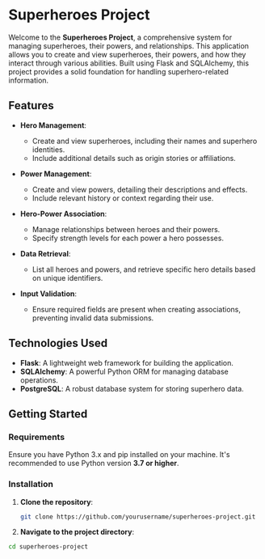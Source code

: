 # Superheroes Project

Welcome to the **Superheroes Project**, a comprehensive system for managing superheroes, their powers, and relationships. This application allows you to create and view superheroes, their powers, and how they interact through various abilities. Built using Flask and SQLAlchemy, this project provides a solid foundation for handling superhero-related information.

## Features

- **Hero Management**:

  - Create and view superheroes, including their names and superhero identities.
  - Include additional details such as origin stories or affiliations.

- **Power Management**:

  - Create and view powers, detailing their descriptions and effects.
  - Include relevant history or context regarding their use.

- **Hero-Power Association**:

  - Manage relationships between heroes and their powers.
  - Specify strength levels for each power a hero possesses.

- **Data Retrieval**:

  - List all heroes and powers, and retrieve specific hero details based on unique identifiers.

- **Input Validation**:
  - Ensure required fields are present when creating associations, preventing invalid data submissions.

## Technologies Used

- **Flask**: A lightweight web framework for building the application.
- **SQLAlchemy**: A powerful Python ORM for managing database operations.
- **PostgreSQL**: A robust database system for storing superhero data.

## Getting Started

### Requirements

Ensure you have Python 3.x and pip installed on your machine. It's recommended to use Python version **3.7 or higher**.

### Installation

1. **Clone the repository**:
   ```bash
   git clone https://github.com/yourusername/superheroes-project.git
   ```
2. **Navigate to the project directory**:

```bash
cd superheroes-project

```
